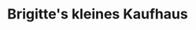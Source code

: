 ---
title: "Brigitte's kleines Kaufhaus"
url: /geratal/brigittes-kleines-kaufhaus/
shop: Warenhaus
---